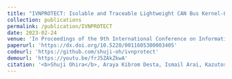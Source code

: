```yaml
---
title: "IVNPROTECT: Isolable and Traceable Lightweight CAN Bus Kernel-Level Protection for Securing In-Vehicle Communication"
collection: publications
permalink: /publication/IVNPROTECT
date: 2023-02-24
venue: 'In Proceedings of the 9th International Conference on Information Systems Security and Privacy (ICISSP 2023)'
paperurl: 'https://dx.doi.org/10.5220/0011605300003405'
codeurl: 'https://github.com/shuji-oh/ivnprotect'
demourl: 'https://youtu.be/frJ5ZAkZkwA'
citation: '<b>Shuji Ohira</b>, Araya Kibrom Desta, Ismail Arai, Kazutoshi Fujikawa, "IVNPROTECT: Isolable and Traceable Lightweight CAN Bus Kernel-Level Protection for Securing In-Vehicle Communication," <i>In Proceedings of the 9th International Conference on Information Systems Security and Privacy (ICISSP 2023)</i>, pp.17-28, Feb. 2023.'
---
```

